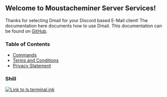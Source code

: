 ## Welcome to Moustacheminer Server Services!

Thanks for selecting Dmail for your Discord based E-Mail client!
The documentation here documents how to use Dmail.
This documentation can be found on [GitHub](https://github.com/moustacheminer/discordmail/tree/master/server/markdown).

### Table of Contents

- [Commands](docs/commands)
- [Terms and Conditions](docs/terms)
- [Privacy Statement](docs/privacy)

### Shill

[![Link to ls.terminal.ink](https://ls.terminal.ink/api/v1/bots/330003632298917889/embed)](https://ls.terminal.ink/bot/330003632298917889)
